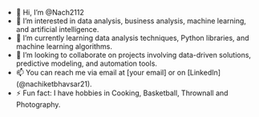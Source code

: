 - 👋 Hi, I’m @Nach2112
- 👀 I’m interested in data analysis, business analysis, machine learning, and artificial intelligence.
- 🌱 I’m currently learning data analysis techniques, Python libraries, and machine learning algorithms.
- 💞️ I’m looking to collaborate on projects involving data-driven solutions, predictive modeling, and automation tools.
- 📫 You can reach me via email at [your email] or on [LinkedIn] (@nachiketbhavsar21).
- ⚡ Fun fact: I have hobbies in Cooking, Basketball, Thrownall and Photography.
